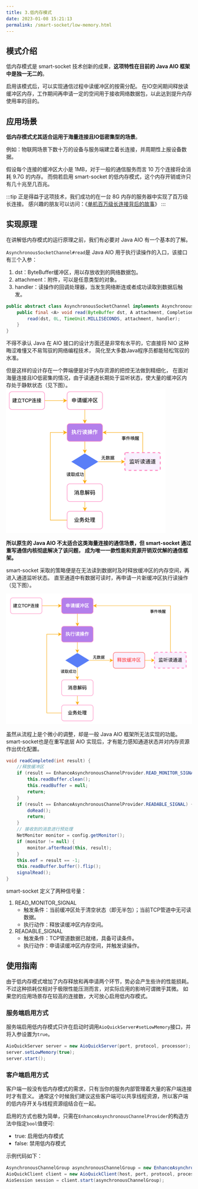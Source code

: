 ```yaml
---
title: 3.低内存模式
date: 2023-01-08 15:21:13
permalink: /smart-socket/low-memory.html
---
```


## 模式介绍
低内存模式是 smart-socket 技术创新的成果，**这项特性在目前的 Java AIO 框架中是独一无二的**。

启用该模式后，可以实现通信过程中读缓冲区的按需分配。
在IO空闲期间释放读缓冲区内存，工作期间再申请一定的空间用于接收网络数据包，以此达到提升内存使用率的目的。

## 应用场景
**低内存模式尤其适合运用于海量连接且IO低密集型的场景**。

例如：物联网场景下数十万的设备与服务端建立着长连接，并周期性上报设备数据。

假设每个连接的缓冲区大小是 1MB，对于一般的通信服务而言 10 万个连接将会消耗 9.7G 的内存。
而倘若启用 smart-socket 的低内存模式，这个内存开销或许只有几十兆至几百兆。

:::tip
正是得益于这项技术，我们成功的在一台 8G 内存的服务器中实现了百万级长连接。
感兴趣的朋友可以访问：《[单机百万级长连接背后的故事](/smart-socket/million-connection.html)》
:::

## 实现原理
在讲解低内存模式的运行原理之前，我们有必要对 Java AIO 有一个基本的了解。

`AsynchronousSocketChannel#read`是 Java AIO 用于执行读操作的入口，该接口有三个入参：
1. dst：ByteBuffer缓冲区，用以存放收到的网络数据包。
2. attachment：附件，可以是任意类型的对象。
3. handler：读操作的回调处理器，当发生网络断连或者成功读取到数据后触发。
```java
public abstract class AsynchronousSocketChannel implements AsynchronousByteChannel, NetworkChannel {
    public final <A> void read(ByteBuffer dst, A attachment, CompletionHandler<Integer, ? super A> f) {
        read(dst, 0L, TimeUnit.MILLISECONDS, attachment, handler);
    }
}
```
不得不承认 Java 在 AIO 接口的设计方面还是非常有水平的，它直接将 NIO 这种晦涩难懂又不易驾驭的网络编程技术，
简化至大多数Java程序员都能轻松驾驭的水准。

但是这样的设计存在一个弊端便是对于内存资源的把控无法做到精细化，
在面对海量连接且IO低密集的情况，由于读通道长期处于监听状态，使大量的缓冲区内存处于静默状态（见下图）。
![](./img/low-memory-1.png)

**所以原生的 Java AIO 不太适合这类海量连接的通信场景，但 smart-socket 通过重写通信内核彻底解决了该问题，
成为唯一一款性能和资源开销双优解的通信框架。**

smart-socket 采取的策略便是在无法读到数据时及时释放缓冲区的内存空间，再进入通道监听状态。
直至通道中有数据可读时，再申请一片新缓冲区执行读操作（见下图）。

![](./img/low-memory-2.png)

虽然从流程上是个微小的调整，却是一般 Java AIO 框架所无法实现的功能。 
smart-socket也是在重写底层 AIO 实现后，才有能力感知通道状态并对内存资源作出优化配置。
```java
void readCompleted(int result) {
    //释放缓冲区
    if (result == EnhanceAsynchronousChannelProvider.READ_MONITOR_SIGNAL) {
        this.readBuffer.clean();
        this.readBuffer = null;
        return;
    }
    if (result == EnhanceAsynchronousChannelProvider.READABLE_SIGNAL) {
        doRead();
        return;
    }
    // 接收到的消息进行预处理
    NetMonitor monitor = config.getMonitor();
    if (monitor != null) {
        monitor.afterRead(this, result);
    }
    this.eof = result == -1;
    this.readBuffer.buffer().flip();
    signalRead();
}
```
smart-socket 定义了两种信号量：
1. READ_MONITOR_SIGNAL
   - 触发条件：当前缓冲区处于清空状态（即无半包）；当前TCP管道中无可读数据。
   - 执行动作：释放读缓冲区内存空间。
2. READABLE_SIGNAL
   - 触发条件：TCP管道数据已就绪，具备可读条件。
   - 执行动作：申请读缓冲区内存空间，并触发读操作。

## 使用指南
由于低内存模式增加了内存释放和再申请两个环节，势必会产生些许的性能损耗。
不过这种损耗仅相对于极限性能压测而言，对实际应用的影响可谓微乎其微。
如果您的应用场景存在较高的连接数，大可放心启用低内存模式。

### 服务端启用方式
服务端启用低内存模式只许在启动时调用`AioQuickServer#setLowMemory`接口，并将入参设置为`true`。
```java
AioQuickServer server = new AioQuickServer(port, protocol, processor);
server.setLowMemory(true);
server.start();
```
### 客户端启用方式
客户端一般没有低内存模式的需求，只有当你的服务内部管理着大量的客户端连接时才有意义。
通常这个时候我们建议这些客户端可以共享线程资源，所以客户端的低内存开关与线程资源组结合在一起。

启用的方式也极为简单，只需在`EnhanceAsynchronousChannelProvider`的构造方法中指定`bool`值便可:
- true: 启用低内存模式
- false: 禁用低内存模式

示例代码如下：
```java
AsynchronousChannelGroup asynchronousChannelGroup = new EnhanceAsynchronousChannelProvider(false).openAsynchronousChannelGroup(Runtime.getRuntime().availableProcessors(), r -> new Thread(r, "ClientGroup"));
AioQuickClient client = new AioQuickClient(host, port, protocol, processor);
AioSession session = client.start(asynchronousChannelGroup);
```
